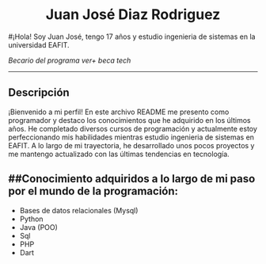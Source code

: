 
<h1 align="center"> Juan José Diaz Rodriguez</h1>

#¡Hola! Soy Juan José, tengo 17 años y estudio ingenieria de sistemas en la universidad EAFIT.

*Becario del programa ver+ beca tech*


---
## Descripción 

¡Bienvenido a mi perfil! En este archivo README me presento como programador y destaco los conocimientos que he adquirido en los últimos años. He completado diversos cursos de programación y actualmente estoy perfeccionando mis habilidades mientras estudio ingenieria de sistemas en EAFIT. A lo largo de mi trayectoria, he desarrollado unos pocos proyectos y me mantengo actualizado con las últimas tendencias en tecnología.

##Conocimiento adquiridos a lo largo de mi paso por el mundo de la programación:
---

- Bases de datos relacionales (Mysql)
- Python
- Java (POO)
- Sql
- PHP
- Dart





